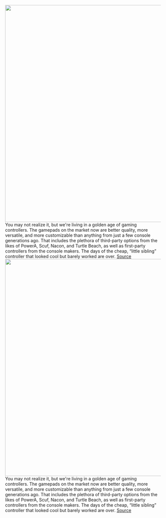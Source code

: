 <img src='https://cdn.vox-cdn.com/thumbor/sI5I4ItLPNDorlbiwfnYGxNI_vk=/0x0:2040x1360/1200x675/filters:focal(857x517:1183x843)/cdn.vox-cdn.com/uploads/chorus_image/image/70908925/acastro_220505_5198_0001.0.jpg' width='700px' /><br/>
You may not realize it, but we're living in a golden age of gaming controllers. The gamepads on the market now are better quality, more versatile, and more customizable than anything from just a few console generations ago. That includes the plethora of third-party options from the likes of PowerA, Scuf, Nacon, and Turtle Beach, as well as first-party controllers from the console makers. The days of the cheap, “little sibling” controller that looked cool but barely worked are over.
<a href='https://www.theverge.com/23025443/best-xbox-controllers-one-series-x-s'> Source <a/><img src='https://cdn.vox-cdn.com/thumbor/sI5I4ItLPNDorlbiwfnYGxNI_vk=/0x0:2040x1360/1200x675/filters:focal(857x517:1183x843)/cdn.vox-cdn.com/uploads/chorus_image/image/70908925/acastro_220505_5198_0001.0.jpg' width='700px' /><br/>
You may not realize it, but we're living in a golden age of gaming controllers. The gamepads on the market now are better quality, more versatile, and more customizable than anything from just a few console generations ago. That includes the plethora of third-party options from the likes of PowerA, Scuf, Nacon, and Turtle Beach, as well as first-party controllers from the console makers. The days of the cheap, “little sibling” controller that looked cool but barely worked are over.
<a href='https://www.theverge.com/23025443/best-xbox-controllers-one-series-x-s'> Source <a/>